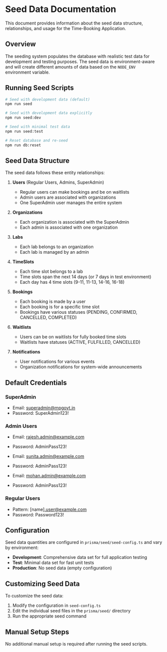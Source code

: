 # Seed Data Documentation

This document provides information about the seed data structure, relationships, and usage for the Time-Booking Application.

## Overview

The seeding system populates the database with realistic test data for development and testing purposes. The seed data is environment-aware and will create different amounts of data based on the `NODE_ENV` environment variable.

## Running Seed Scripts

```bash
# Seed with development data (default)
npm run seed

# Seed with development data explicitly
npm run seed:dev

# Seed with minimal test data
npm run seed:test

# Reset database and re-seed
npm run db:reset
```

## Seed Data Structure

The seed data follows these entity relationships:

1. **Users** (Regular Users, Admins, SuperAdmin)
   - Regular users can make bookings and be on waitlists
   - Admin users are associated with organizations
   - One SuperAdmin user manages the entire system

2. **Organizations**
   - Each organization is associated with the SuperAdmin
   - Each admin is associated with one organization

3. **Labs**
   - Each lab belongs to an organization
   - Each lab is managed by an admin

4. **TimeSlots**
   - Each time slot belongs to a lab
   - Time slots span the next 14 days (or 7 days in test environment)
   - Each day has 4 time slots (9-11, 11-13, 14-16, 16-18)

5. **Bookings**
   - Each booking is made by a user
   - Each booking is for a specific time slot
   - Bookings have various statuses (PENDING, CONFIRMED, CANCELLED, COMPLETED)

6. **Waitlists**
   - Users can be on waitlists for fully booked time slots
   - Waitlists have statuses (ACTIVE, FULFILLED, CANCELLED)

7. **Notifications**
   - User notifications for various events
   - Organization notifications for system-wide announcements

## Default Credentials

### SuperAdmin
- Email: superadmin@mpgovt.in
- Password: SuperAdmin123!

### Admin Users
- Email: rajesh.admin@example.com
- Password: AdminPass123!

- Email: sunita.admin@example.com
- Password: AdminPass123!

- Email: mohan.admin@example.com
- Password: AdminPass123!

### Regular Users
- Pattern: [name].user@example.com
- Password: Password123!

## Configuration

Seed data quantities are configured in `prisma/seed/seed-config.ts` and vary by environment:

- **Development**: Comprehensive data set for full application testing
- **Test**: Minimal data set for fast unit tests
- **Production**: No seed data (empty configuration)

## Customizing Seed Data

To customize the seed data:

1. Modify the configuration in `seed-config.ts`
2. Edit the individual seed files in the `prisma/seed/` directory
3. Run the appropriate seed command

## Manual Setup Steps

No additional manual setup is required after running the seed scripts.